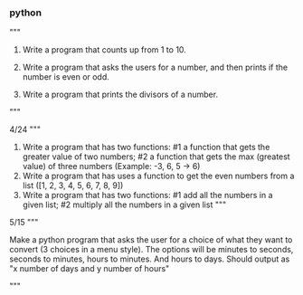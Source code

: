 ### python

"""
1. Write a program that counts up from 1 to 10.

2. Write a program that asks the users for a number, and then prints if the number is even or odd.

3. Write a program that prints the divisors of a number.

"""

4/24
"""
1. Write a program that has two functions: #1 a function that gets the greater value of two numbers; #2 a function that gets the max (greatest value) of three numbers (Example: -3, 6, 5 -> 6)
2. Write a program that has uses a function to get the even numbers from a list ([1, 2, 3, 4, 5, 6, 7, 8, 9])
3. Write a program that has two functions: #1 add all the numbers in a given list; #2 multiply all the numbers in a given list
"""

5/15
"""

Make a python program that asks the user for a choice of what they want to
convert (3 choices in a menu style). The options will be minutes to seconds,
seconds to minutes, hours to minutes. And hours to days.
Should output as "x number of days and y number of hours"

"""
